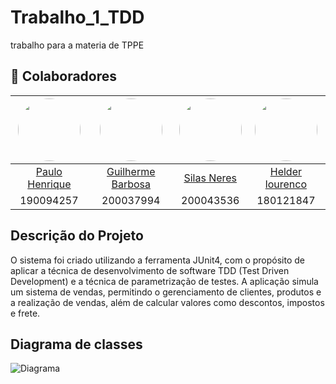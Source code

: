 # Trabalho_1_TDD
trabalho para a materia de TPPE

## :handshake: Colaboradores

| <img src="https://avatars.githubusercontent.com/u/63085711?v=4" width="100px" style="border-radius: 50%;"> | <img src="https://avatars.githubusercontent.com/u/88190414?v=4" width="100px" style="border-radius: 50%;"> | <img src="https://avatars.githubusercontent.com/u/78981008?v=4" width="100px" style="border-radius: 50%;"> | <img src="https://avatars.githubusercontent.com/u/78388335?v=4" width="100px" style="border-radius: 50%;"> |
|:----------------------------------------------------------:|:------------------------------------------------:|:-------------------------------------------------------------:|:----------------------------------------------------:|
|[Paulo Henrique](https://github.com/PhRezende-eng)      | [Guilherme Barbosa](https://github.com/guibrbs)     | [Silas Neres](https://github.com/Silas-neres)      | [Helder lourenco](https://github.com/TaynaraCris)      |
|190094257    | 200037994   | 200043536     | 180121847      |


## Descrição do Projeto 

O sistema foi criado utilizando a ferramenta JUnit4, com o propósito de aplicar a técnica de desenvolvimento de software TDD (Test Driven Development) e a técnica de parametrização de testes. A aplicação simula um sistema de vendas, permitindo o gerenciamento de clientes, produtos e a realização de vendas, além de calcular valores como descontos, impostos e frete.

## Diagrama de classes

![Diagrama](./imagens/Classe_UML_-_ClasseUML.jpeg)
